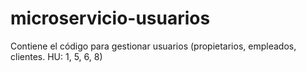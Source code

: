 # microservicio-usuarios
Contiene el código para gestionar usuarios (propietarios, empleados, clientes. HU: 1, 5, 6, 8)
